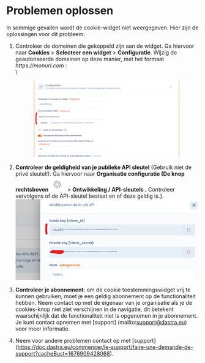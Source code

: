 # Problemen oplossen

In sommige gevallen wordt de cookie-widget niet weergegeven. Hier zijn de oplossingen voor dit probleem:&#x20;

1.  Controleer de domeinen die gekoppeld zijn aan de widget. Ga hiervoor naar **Cookies** > **Selecteer een widget** > **Configuratie**.
    Wijzig de geautoriseerde domeinen op deze manier, met het formaat _https://monurl.com_ : \
    \


    <figure><img src="../../.gitbook/assets/image (11) (3).png" alt=""><figcaption></figcaption></figure>
2. **Controleer de geldigheid van je publieke API sleutel** (Gebruik niet de privé sleutel!). Ga hiervoor naar **Organisatie configuratie (De knop rechtsboven**![](<../../.gitbook/assets/image (1) (4) (2).png>) > **Ontwikkeling / API-sleutels .** Controleer vervolgens of de API-sleutel bestaat en of deze geldig is.}.
   ![](<../../.gitbook/assets/image (18).png>)
3. **Controleer je abonnement**: om de cookie toestemmingswidget vrij te kunnen gebruiken, moet je een geldig abonnement op de functionaliteit hebben. Neem contact op met de eigenaar van je organisatie als je de cookies-knop niet ziet verschijnen in de navigatie, dit betekent waarschijnlijk dat de functionaliteit niet is opgenomen in je abonnement. Je kunt contact opnemen met [support] (mailto:support@dastra.eu) voor meer informatie.
4. Neem voor andere problemen contact op met [support] (https://doc.dastra.eu/commencer/le-support/faire-une-demande-de-support?cacheBust=1676909428068).